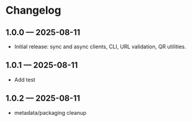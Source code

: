 # Changelog

## 1.0.0 — 2025-08-11
- Initial release: sync and async clients, CLI, URL validation, QR utilities.

## 1.0.1 — 2025-08-11
- Add test

## 1.0.2 — 2025-08-11
- metadata/packaging cleanup
